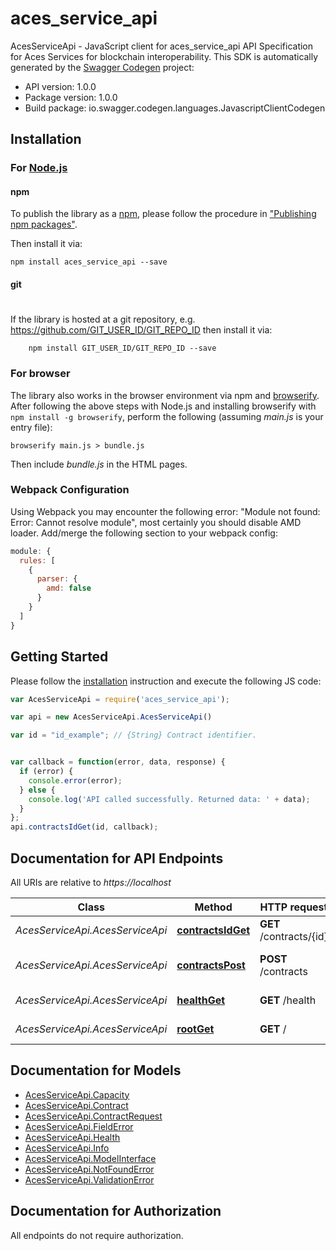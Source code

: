 # aces_service_api

AcesServiceApi - JavaScript client for aces_service_api
API Specification for Aces Services for blockchain interoperability. 
This SDK is automatically generated by the [Swagger Codegen](https://github.com/swagger-api/swagger-codegen) project:

- API version: 1.0.0
- Package version: 1.0.0
- Build package: io.swagger.codegen.languages.JavascriptClientCodegen

## Installation

### For [Node.js](https://nodejs.org/)

#### npm

To publish the library as a [npm](https://www.npmjs.com/),
please follow the procedure in ["Publishing npm packages"](https://docs.npmjs.com/getting-started/publishing-npm-packages).

Then install it via:

```shell
npm install aces_service_api --save
```

#### git
#
If the library is hosted at a git repository, e.g.
https://github.com/GIT_USER_ID/GIT_REPO_ID
then install it via:

```shell
    npm install GIT_USER_ID/GIT_REPO_ID --save
```

### For browser

The library also works in the browser environment via npm and [browserify](http://browserify.org/). After following
the above steps with Node.js and installing browserify with `npm install -g browserify`,
perform the following (assuming *main.js* is your entry file):

```shell
browserify main.js > bundle.js
```

Then include *bundle.js* in the HTML pages.

### Webpack Configuration

Using Webpack you may encounter the following error: "Module not found: Error:
Cannot resolve module", most certainly you should disable AMD loader. Add/merge
the following section to your webpack config:

```javascript
module: {
  rules: [
    {
      parser: {
        amd: false
      }
    }
  ]
}
```

## Getting Started

Please follow the [installation](#installation) instruction and execute the following JS code:

```javascript
var AcesServiceApi = require('aces_service_api');

var api = new AcesServiceApi.AcesServiceApi()

var id = "id_example"; // {String} Contract identifier.


var callback = function(error, data, response) {
  if (error) {
    console.error(error);
  } else {
    console.log('API called successfully. Returned data: ' + data);
  }
};
api.contractsIdGet(id, callback);

```

## Documentation for API Endpoints

All URIs are relative to *https://localhost*

Class | Method | HTTP request | Description
------------ | ------------- | ------------- | -------------
*AcesServiceApi.AcesServiceApi* | [**contractsIdGet**](docs/AcesServiceApi.md#contractsIdGet) | **GET** /contracts/{id} | Get Service Contract.
*AcesServiceApi.AcesServiceApi* | [**contractsPost**](docs/AcesServiceApi.md#contractsPost) | **POST** /contracts | Create Service Contract
*AcesServiceApi.AcesServiceApi* | [**healthGet**](docs/AcesServiceApi.md#healthGet) | **GET** /health | Get Health of node.
*AcesServiceApi.AcesServiceApi* | [**rootGet**](docs/AcesServiceApi.md#rootGet) | **GET** / | Get Service Info.


## Documentation for Models

 - [AcesServiceApi.Capacity](docs/Capacity.md)
 - [AcesServiceApi.Contract](docs/Contract.md)
 - [AcesServiceApi.ContractRequest](docs/ContractRequest.md)
 - [AcesServiceApi.FieldError](docs/FieldError.md)
 - [AcesServiceApi.Health](docs/Health.md)
 - [AcesServiceApi.Info](docs/Info.md)
 - [AcesServiceApi.ModelInterface](docs/ModelInterface.md)
 - [AcesServiceApi.NotFoundError](docs/NotFoundError.md)
 - [AcesServiceApi.ValidationError](docs/ValidationError.md)


## Documentation for Authorization

 All endpoints do not require authorization.

